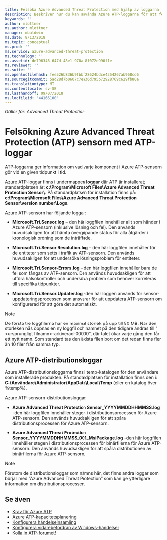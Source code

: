 ```yaml
---
title: Felsöka Azure Advanced Threat Protection med hjälp av loggarna | Microsoft Docs
description: Beskriver hur du kan använda Azure ATP-loggarna för att felsöka problem
keywords: ''
author: mlottner
ms.author: mlottner
manager: mbaldwin
ms.date: 8/13/2018
ms.topic: conceptual
ms.prod: ''
ms.service: azure-advanced-threat-protection
ms.technology: ''
ms.assetid: de796346-647d-48e1-970a-8f072e990f1e
ms.reviewer: ''
ms.suite: ''
ms.openlocfilehash: fee526b836b9fbbf28624bdce4354267ab968cd6
ms.sourcegitcommit: 5ad28d7b0607c7ea36d795b72928769c629fb80a
ms.translationtype: MT
ms.contentlocale: sv-SE
ms.lasthandoff: 09/07/2018
ms.locfileid: "44166100"
---
```

*Gäller för: Advanced Threat Protection*



# <a name="troubleshooting-azure-advanced-threat-protection-atp-sensor-using-the-atp-logs"></a>Felsökning Azure Advanced Threat Protection (ATP) sensorn med ATP-loggar
ATP-loggarna ger information om vad varje komponent i Azure ATP-sensorn gör vid en given tidpunkt i tid.


Azure ATP-loggar finns i undermappen **loggar** där ATP är installerat; standardplatsen är: **c:\Program\Microsoft Files\Azure Advanced Threat Protection Sensor\\**. På standardplatsen för installation finns på: **c:\Program\Microsoft Files\Azure Advanced Threat Protection Sensor\version number\Logs**.

Azure ATP-sensorn har följande loggar:

-   **Microsoft.Tri.Sensor.log** – den här loggfilen innehåller allt som händer i Azure ATP-sensorn (inklusive lösning och fel). Den används huvudsakligen för att hämta övergripande status för alla åtgärder i kronologisk ordning som de inträffade.

-   **Microsoft.Tri.Sensor Resolution.log** – den här loggfilen innehåller för de entiteter som setts i trafik av ATP-sensorn. Den används huvudsakligen för att undersöka lösningsproblem för entiteter.

-   **Microsoft.Tri.Sensor-Errors.log** – den här loggfilen innehåller bara de fel som fångas av ATP-sensorn. Den används huvudsakligen för att utföra hälsokontroller och undersöka problem som behöver korreleras till specifika tidpunkter.

-   **Microsoft.Tri.Sensor.Updater.log** -den här loggen används för sensor-uppdateringsprocessen som ansvarar för att uppdatera ATP-sensorn om konfigurerad för att göra det automatiskt. 


> [!NOTE]
> De första tre loggfilerna har en maximal storlek på upp till 50 MB. När den storleken nås öppnas en ny loggfil och namnet på den tidigare ändras till "&lt;ursprungligt filnamn&gt;-arkiverad-00000", där talet ökar varje gång den får ett nytt namn. Som standard tas den äldsta filen bort om det redan finns fler än 10 filer från samma typ.

## <a name="azure-atp-deployment-logs"></a>Azure ATP-distributionsloggar
Azure ATP-distributionsloggarna finns i temp-katalogen för den användare som installerade produkten. På standardplatsen för installation finns den i: **C:\Användare\Administrator\AppData\Local\Temp** (eller en katalog över %temp%).

Azure ATP-sensorn-distributionsloggar:

-   **Azure Advanced Threat Protection Sensor_YYYYMMDDHHMMSS.log** -den här loggfilen innehåller stegen i distributionsprocessen för Azure ATP-sensorn. Den används huvudsakligen för att spåra distributionsprocessen för Azure ATP-sensorn.

-   **Azure Advanced Threat Protection Sensor_YYYYMMDDHHMMSS_001_MsiPackage.log** -den här loggfilen innehåller stegen i distributionsprocessen för binärfilerna för Azure ATP-sensorn. Den används huvudsakligen för att spåra distributionen av binärfilerna för Azure ATP-sensorn.


> [!NOTE] 
> Förutom de distributionsloggar som nämns här, det finns andra loggar som börjar med ”Azure Advanced Threat Protection” som kan ge ytterligare information om distributionsprocessen.


## <a name="see-also"></a>Se även
- [Krav för Azure ATP](atp-prerequisites.md)
- [Azure ATP-kapacitetsplanering](atp-capacity-planning.md)
- [Konfigurera händelseinsamling](configure-event-collection.md)
- [Konfigurera vidarebefordran av Windows-händelser](configure-event-forwarding.md#configuring-windows-event-forwarding)
- [Kolla in ATP-forumet!](https://aka.ms/azureatpcommunity)
